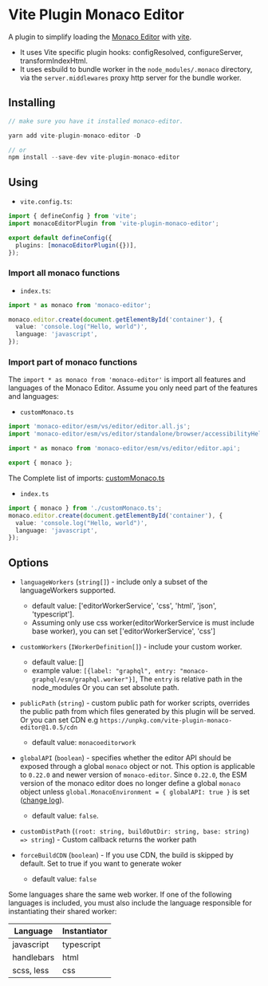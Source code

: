# Vite Plugin Monaco Editor

A plugin to simplify loading the [Monaco Editor](https://github.com/Microsoft/monaco-editor) with [vite](https://vitejs.dev/).

- It uses Vite specific plugin hooks: configResolved, configureServer, transformIndexHtml.
- It uses esbuild to bundle worker in the `node_modules/.monaco` directory, via the `server.middlewares` proxy http server for the bundle worker.

## Installing

```ts
// make sure you have it installed monaco-editor.

yarn add vite-plugin-monaco-editor -D

// or
npm install --save-dev vite-plugin-monaco-editor
```

## Using

- `vite.config.ts`:

```ts
import { defineConfig } from 'vite';
import monacoEditorPlugin from 'vite-plugin-monaco-editor';

export default defineConfig({
  plugins: [monacoEditorPlugin({})],
});
```

### Import all monaco functions

- `index.ts`:

```ts
import * as monaco from 'monaco-editor';

monaco.editor.create(document.getElementById('container'), {
  value: 'console.log("Hello, world")',
  language: 'javascript',
});
```

### Import part of monaco functions

The `import * as monaco from 'monaco-editor'` is import all features and languages of the Monaco Editor. Assume you only need part of the features and languages:

- `customMonaco.ts`

```ts
import 'monaco-editor/esm/vs/editor/editor.all.js';
import 'monaco-editor/esm/vs/editor/standalone/browser/accessibilityHelp/accessibilityHelp.js';

import * as monaco from 'monaco-editor/esm/vs/editor/editor.api';

export { monaco };
```

The Complete list of imports: [customMonaco.ts](test/src/mona/customMonaco.ts)

- `index.ts`

```ts
import { monaco } from './customMonaco.ts';
monaco.editor.create(document.getElementById('container'), {
  value: 'console.log("Hello, world")',
  language: 'javascript',
});
```

## Options

- `languageWorkers` (`string[]`) - include only a subset of the languageWorkers supported.

  - default value: ['editorWorkerService', 'css', 'html', 'json', 'typescript'].
  - Assuming only use css worker(editorWorkerService is must include base worker), you can set ['editorWorkerService', 'css']

- `customWorkers` (`IWorkerDefinition[]`) - include your custom worker.

  - default value: []
  - example value: `[{label: "graphql", entry: "monaco-graphql/esm/graphql.worker"}]`, The `entry` is relative path in the node_modules Or you can set absolute path.

- `publicPath` (`string`) - custom public path for worker scripts, overrides the public path from which files generated by this plugin will be served. Or you can set CDN e.g `https://unpkg.com/vite-plugin-monaco-editor@1.0.5/cdn`

  - default value: `monacoeditorwork`

- `globalAPI` (`boolean`) - specifies whether the editor API should be exposed through a global `monaco` object or not. This option is applicable to `0.22.0` and newer version of `monaco-editor`. Since `0.22.0`, the ESM version of the monaco editor does no longer define a global `monaco` object unless `global.MonacoEnvironment = { globalAPI: true }` is set ([change log](https://github.com/microsoft/monaco-editor/blob/main/CHANGELOG.md#0220-29012021)).
  - default value: `false`.
- `customDistPath` (`(root: string, buildOutDir: string, base: string) => string`) - Custom callback returns the worker path
- `forceBuildCDN` (`boolean`) - If you use CDN, the build is skipped by default. Set to true if you want to generate woker
  - default value: `false`

Some languages share the same web worker. If one of the following languages is included, you must also include the language responsible for instantiating their shared worker:

| Language   | Instantiator |
| ---------- | ------------ |
| javascript | typescript   |
| handlebars | html         |
| scss, less | css          |
